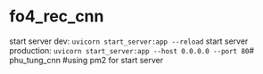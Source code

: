 # fo4_rec_cnn
start server dev: `uvicorn start_server:app --reload`
start server production: `uvicorn start_server:app --host 0.0.0.0 --port 80`# phu_tung_cnn
#using pm2 for start server